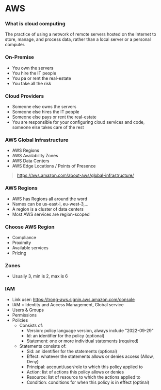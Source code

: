 # AWS
### **What is cloud computing**
The practice of using a network of remote servers hosted on the Internet to store, manage, and process data, rather than a local server or a personal computer.

### **On-Premise**
- You own the servers
- You hire the IT people
- You pa or rent the real-estate
- You take all the risk

### **Cloud Providers**
- Someone else owns the servers
- Someone else hires the IT people
- Someone else pays or rent the real-estate
- You are responsible for your configuring cloud services and code, someone else takes care of the rest

### **AWS Global Infrastructure**
- AWS Regions
- AWS Availability Zones
- AWS Data Centers
- AWS Edge Locations / Points of Presence
> https://aws.amazon.com/about-aws/global-infrastructure/

### **AWS Regions**
- AWS has Regions all around the word
- Names can be us-east-l, eu-west-3,...
- A region is a cluster of data centers
- Most AWS services are region-scoped

### **Choose AWS Region**
- Compliance
- Proximity
- Available services
- Pricing

### **Zones**
- Usually 3, min is 2, max is 6

### **IAM**
- Link user: https://trong-aws.signin.aws.amazon.com/console
- IAM = Identity and Access Management, Global service
- Users & Groups
- Permissions
- Policies
    - Consists of:
        - Version: policy language version, always include "2022-09-29"
        - Id: an identifier for the policy (optional)
        - Statement: one or more individual statements (required)
    - Statements consists of:
        - Sid: an identifier for the statements (optional)
        - Effect: whatever the statements allows or denies access (Allow, Deny)
        - Principal: account/user/role to which this policy applied to
        - Action: list of actions this policy allows or denies
        - Resource: list of resource to which the actions applied to
        - Condition: conditions for when this policy is in effect (optinal)

